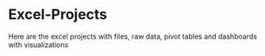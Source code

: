 # Excel-Projects
Here are the excel projects with files, raw data, pivot tables and dashboards with visualizations
